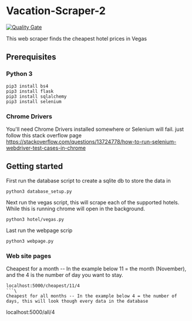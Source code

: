 # Vacation-Scraper-2
[![Quality Gate](https://sonarcloud.io/api/badges/gate?key=carchi8py%3AVacation-Scraper-2)](https://sonarcloud.io/dashboard?id=carchi8py%3AVacation-Scraper-2)

This web scraper finds the cheapest hotel prices in Vegas

## Prerequisites
### Python 3

```
pip3 install bs4
pip3 install flask
pip3 install sqlalchemy
pip3 install selenium
```

### Chrome Drivers
You'll need Chrome Drivers installed somewhere or Selenium will fail.
just follow this stack overflow page https://stackoverflow.com/questions/13724778/how-to-run-selenium-webdriver-test-cases-in-chrome

## Getting started
First run the database script to create a sqlite db to store the data in
```
python3 database_setup.py
```
Next run the vegas script, this will scrape each of the supported hotels. While this is running chrome
will open in the background.
```
python3 hotel/vegas.py
```
Last run the webpage scrip
```
python3 webpage.py
```

### Web site pages
Cheapest for a month -- In the example below 11 = the month (November), and the 4 is the number of day you want to stay.
```
localhost:5000/cheapest/11/4
```\
Cheapest for all months -- In the example below 4 = the number of days, this will look though every data in the database
```
localhost:5000/all/4
```
